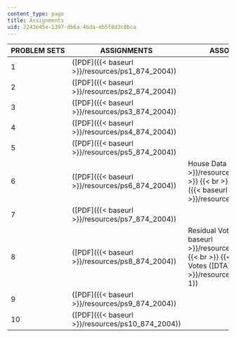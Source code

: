 ```yaml
---
content_type: page
title: Assignments
uid: 2243e45e-1397-db6a-4bda-eb5f8d3c0bca
---
```


| PROBLEM SETS | ASSIGNMENTS | ASSOCIATED FILES |
| --- | --- | --- |
| 1 | ([PDF]({{< baseurl >}}/resources/ps1_874_2004)) | &nbsp; |
| 2 | ([PDF]({{< baseurl >}}/resources/ps2_874_2004)) | &nbsp; |
| 3 | ([PDF]({{< baseurl >}}/resources/ps3_874_2004)) | &nbsp; |
| 4 | ([PDF]({{< baseurl >}}/resources/ps4_874_2004)) | &nbsp; |
| 5 | ([PDF]({{< baseurl >}}/resources/ps5_874_2004)) | &nbsp; |
| 6 | ([PDF]({{< baseurl >}}/resources/ps6_874_2004)) | House Data ([XLS]({{< baseurl >}}/resources/house-1))  {{< br >}}  {{< br >}}House Data ([DTA]({{< baseurl >}}/resources/house)) |
| 7 | ([PDF]({{< baseurl >}}/resources/ps7_874_2004)) | &nbsp; |
| 8 | ([PDF]({{< baseurl >}}/resources/ps8_874_2004)) | Residual Votes ([XLS]({{< baseurl >}}/resources/resvote_example))  {{< br >}}  {{< br >}}Residual Votes ([DTA]({{< baseurl >}}/resources/resvote_example-1)) |
| 9 | ([PDF]({{< baseurl >}}/resources/ps9_874_2004)) | &nbsp; |
| 10 | ([PDF]({{< baseurl >}}/resources/ps10_874_2004)) |